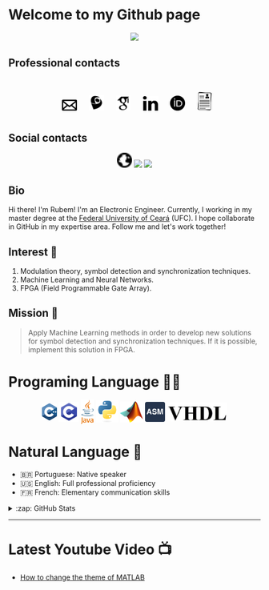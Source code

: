 <!--
**tapyu/tapyu** is a ✨ _special_ ✨ repository because its `README.md` (this file) appears on your GitHub profile.

Here are some ideas to get you started:

- 🔭 I’m currently working on ...
- 🌱 I’m currently learning ...
- 👯 I’m looking to collaborate on ...
- 🤔 I’m looking for help with ...
- 💬 Ask me about ...
- 📫 How to reach me: ...
- 😄 Pronouns: ...
- ⚡ Fun fact: ...

That is what I'm using to make the this Markdown:

- Shelds.io: https://github.com/badges/shields

-->

<h1>Welcome to my Github page</h1>

<p align='center'>
<img src="https://img.shields.io/github/followers/tapyu?style=social"></a>
</p>

## Professional contacts
<br />
<div style="text-align:center">
<div style="display:inline-block;width:30px;margin:5px 5px;padding:5px;"><a href="mailto:rubem.engenharia@gmail.com"><img alt="rubem E-mail" style="margin-left:5px; margin-right: 5px" src="https://raw.githubusercontent.com/tapyu/tapyu/master/figs/email.png"></a></div>
<div style="display:inline-block;width:30px;margin:5px 5px;padding:5px;"><a href="http://lattes.cnpq.br/0717252455115225"><img alt="rubem lattes" style="margin-left:5px; margin-right: 5px" src="https://raw.githubusercontent.com/tapyu/tapyu/master/figs/lattes.png"></a></div>
<div style="display:inline-block;width:30px;margin:5px 5px;padding:5px;"><a href="https://scholar.google.com.br/citations?user=Kj6Gzs4AAAAJ&hl=pt-BR&oi=sra"><img alt="rubem scholar" style="margin-left:5px; margin-right: 5px" src="https://raw.githubusercontent.com/tapyu/tapyu/master/figs/google scholar.png"></a></div>
<div style="display:inline-block;width:30px;margin:5px 5px;padding:5px;"><a href="https://www.linkedin.com/in/rubem-pacelli/"><img alt="rubem linkein" style="margin-left:5px; margin-right: 5px" src="https://raw.githubusercontent.com/tapyu/tapyu/dc58705fdabefd1e2aacabb99db063bfa1bb9426/figs/linkedin.svg"></a></div>
<div style="display:inline-block;width:30px;margin:5px 5px;padding:5px;"><a href="https://orcid.org/0000-0001-5933-8565"><img alt="rubem orcid" style="margin-left:5px; margin-right: 5px" src="https://raw.githubusercontent.com/tapyu/tapyu/master/figs/orcid.png"></a></div>
<div style="display:inline-block;width:30px;margin:5px 5px;padding:5px;"><a href="https://github.com/tapyu/tapyu/blob/master/cv/Latex/cv.pdf"><img style="margin-left:5px; margin-right: 5px" alt="rubem cv" src="https://raw.githubusercontent.com/tapyu/tapyu/master/figs/cv.png"></a></div>
</div>

## Social contacts
<p align='center'>
<a href="https://raw.githubusercontent.com/tapyu/tapyu/master/figs/pepe.jpg"><img height="30" src="https://raw.githubusercontent.com/iconic/open-iconic/master/svg/globe.svg"></a>
<a href="https://www.youtube.com/channel/UCn1nfBWKVmvPvTsAH5Agf6Q"><img height="30" src="https://cdn.jsdelivr.net/npm/simple-icons@v3/icons/youtube.svg"></a>
<a href="https://www.instagram.com/rubempacelli/"><img height="30" src="https://cdn.jsdelivr.net/npm/simple-icons@v3/icons/instagram.svg"></a>
</p>

## Bio
Hi there! I'm Rubem! I'm an Electronic Engineer. Currently, I working in my master degree at the [Federal University of Ceará][UFCwebsite] (UFC). I hope collaborate in GitHub in my expertise area. Follow me and let's work together!

## Interest 🧠
1. Modulation theory, symbol detection and synchronization techniques. 
1. Machine Learning and Neural Networks.
1. FPGA (Field Programmable Gate Array).

## Mission 🦾
> Apply Machine Learning methods in order to develop new solutions for symbol detection and synchronization techniques. If it is possible, implement this solution in FPGA.

# Programing Language 👨‍💻
<p align='center'>
<img align="center" alt="cpp" width="30px" src="https://raw.githubusercontent.com/tapyu/tapyu/master/figs/cpp.svg" />
<img align="center" alt="c" width="40px" src="https://raw.githubusercontent.com/tapyu/tapyu/master/figs/c.svg" />
<img align="center" alt="java" width="26px" src="https://raw.githubusercontent.com/tapyu/tapyu/master/figs/java.png" />
<img align="center" alt="python" width="45rpx" src="https://raw.githubusercontent.com/tapyu/tapyu/master/figs/python.svg" />
<img align="center" alt="Matlab" width="46px" src="https://raw.githubusercontent.com/tapyu/tapyu/master/figs/Matlab.png" />
<img align="center" alt="assembly" width="40px" src="https://raw.githubusercontent.com/tapyu/tapyu/master/figs/assembly.png" />
<img align="center" alt="VHDL" width="120px" src="https://raw.githubusercontent.com/tapyu/tapyu/master/figs/VHDL.jfif" />
</p>
<!-- - R -->
<!-- - UNIX Shell scripting -->

# Natural Language 👅
- :brazil: Portuguese: Native speaker
- :us: English: Full professional proficiency
- :fr: French: Elementary communication skills

<!-- [![Top Langs](https://github-readme-stats.vercel.app/api/top-langs/?username=tapyu&layout=compact)](https://github.com/anuraghazra/github-readme-stats) -->
<details>
  <summary>:zap: GitHub Stats</summary>

  <img align="left" alt="codeSTACKr's GitHub Stats" src="https://github-readme-stats.codestackr.vercel.app/api?username=tapyu&show_icons=true&hide_border=true&count_private=true&theme=tokyonight" />

</details>

----
# Latest Youtube Video 📺
<!-- YOUTUBE:START -->
- [How to change the theme of MATLAB](https://www.youtube.com/watch?v=-ZjhzlEbLko)
<!-- YOUTUBE:END -->

[UFCwebsite]: http://www.ufc.br/
